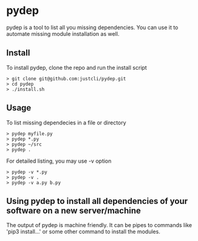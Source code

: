 # pydep

pydep is a tool to list all you missing dependencies. You can use it to automate missing module installation as well.

## Install
To install pydep, clone the repo and run the install script
```
> git clone git@github.com:justcli/pydep.git
> cd pydep
> ./install.sh
```

## Usage
To list missing dependecies in a file or directory
```
> pydep myfile.py
> pydep *.py
> pydep ~/src
> pydep .
```
For detailed listing, you may use -v option
```
> pydep -v *.py
> pydep -v .
> pydep -v a.py b.py
```

## Using pydep to install all dependencies of your software on a new server/machine
The output of pydep is machine friendly. It can be pipes to commands like 'pip3 install...' or some other command to install
the modules.
